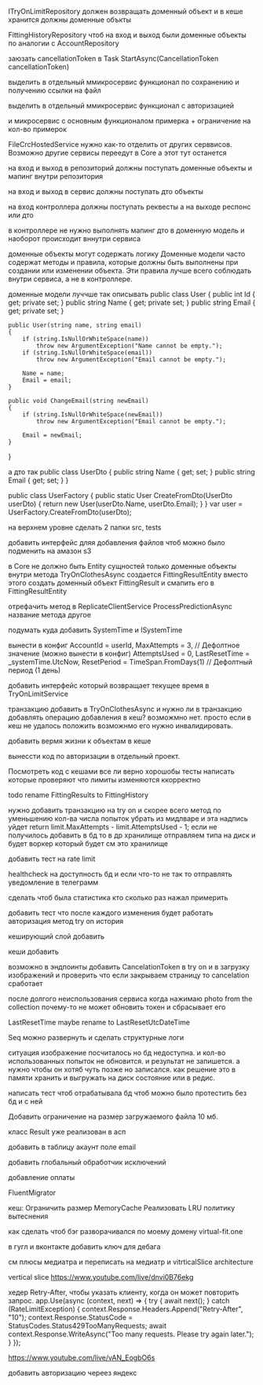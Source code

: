 ﻿
ITryOnLimitRepository должен возвращать доменный объект и в кеше хранится должны доменные объкты

FittingHistoryRepository чтоб на вход и выход были доменные объекты по аналогии с AccountRepository

заюзать  cancellationToken в Task StartAsync(CancellationToken cancellationToken)

выделить в отдельный ммикросервис функционал по сохранению и получению ссылки на файл

выделить в отдельный ммикросервис функционал с авторизацией

и микросервис с основным функционалом примерка + ограничение на кол-во примерок

FileCrcHostedService нужно как-то отделить от других серввисов. Возможно другие сервисы переедут
в Core а этот тут останется

на вход и выход в репозиторий должны поступать доменные объекты
и мапинг внутри репозитория

на вход и выход в сервис должны поступать дто объекты

на вход контроллера должны поступать реквесты а на выходе респонс или дто

в контроллере не нужно выполнять мапинг
дто в доменную модель и наоборот происходит вннутри сервиса

доменные объекты могут содержать логику
Доменные модели часто содержат методы и правила, которые должны быть выполнены при создании или изменении объекта. Эти правила лучше всего соблюдать внутри сервиса, а не в контроллере.

доменные модели луччше так описывать
public class User
{
    public int Id { get; private set; }
    public string Name { get; private set; }
    public string Email { get; private set; }

    public User(string name, string email)
    {
        if (string.IsNullOrWhiteSpace(name))
            throw new ArgumentException("Name cannot be empty.");
        if (string.IsNullOrWhiteSpace(email))
            throw new ArgumentException("Email cannot be empty.");

        Name = name;
        Email = email;
    }

    public void ChangeEmail(string newEmail)
    {
        if (string.IsNullOrWhiteSpace(newEmail))
            throw new ArgumentException("Email cannot be empty.");

        Email = newEmail;
    }
}

а дто так
public class UserDto
{
    public string Name { get; set; }
    public string Email { get; set; }
}

public class UserFactory
{
    public static User CreateFromDto(UserDto userDto)
    {
        return new User(userDto.Name, userDto.Email);
    }
}
var user = UserFactory.CreateFromDto(userDto);

на верхнем уровне сделать 2 папки src, tests

добавить интерфейс дляя добавления файлов    чтоб можно было подменить на амазон s3

в Core не должно быть Entity сущностей
только доменные объекты
внутри метода TryOnClothesAsync создается FittingResultEntity
вместо этого создать доменный объект FittingResult и смапить его в FittingResultEntity

отрефачить метод в ReplicateClientService ProcessPredictionAsync
название метода другое

подумать куда добавить SystemTime и ISystemTime

вынести в конфиг
AccountId = userId,
                    MaxAttempts = 3, // Дефолтное значение (можно вынести в конфиг)
                    AttemptsUsed = 0,
                    LastResetTime = _systemTime.UtcNow,
                    ResetPeriod = TimeSpan.FromDays(1) // Дефолтный период (1 день)

добавить интерфейс который возвращает текущее время в TryOnLimitService

транзакцию добавить в TryOnClothesAsync и нужно ли в транзакцию добавлять операцию добавления в кеш? возможмно нет. просто если в кеш не удалось положить возможнмо его нужно инвалидировать.

добавить вермя жизни к объектам в кеше

вынессти код по авторизации в отдельный проект.

Посмотреть код с кешами все ли верно 
хорошобы тесты написать которые проверяют что лимиты изменяются ккорректно

todo rename FittingResults to FittingHistory

нужно добавить транзакцию на try on
и скорее всего метод по уменьшению кол-ва числа попыток убрать из мидлваре 
и эта надпись уйдет return limit.MaxAttempts - limit.AttemptsUsed - 1;
если не получилось добавить в бд то в др хранилище отправляем типа на диск и будет воркер который будет см это хранилище

добавить тест на rate limit

healthcheck на доступность бд и если что-то не так то отправлять уведомление в телеграмм

сделать чтоб была статистика кто сколько раз нажал примерить

добавить тест что после каждого изменения будет работать авторизация
метод try on история

кеширующий слой добавить

кеши добавить

возможно в эндпоинты добавить CancelationToken в try on и в загрузку изображений и проверить что если закрываем страницу то cancelation сработает

после долгого неиспользования сервиса когда нажимаю photo from the collection почему-то не может обновить токен и сбрасывает его

LastResetTime maybe rename to LastResetUtcDateTime

Seq можно развернуть и сделать структурные логи

ситуация изображение посчиталось но бд недоступна. и кол-во использованных попыток не обновится. и результат не запишется.
а нужно чтобы он хотяб чуть позже но записался.
как решение это в памяти хранить и выгружать на диск состояние или в редис.

написать тест чтоб отрабатывала бд
чтоб можно было протестить без бд и с ней

Добавить ограничение на размер загружаемого файла 10 мб.

класс Result уже реализован в асп

добавить  в таблицу акаунт поле email

добавить глобальный обработчик исключений

добавление оплаты

FluentMigrator

кеш:
Ограничить размер MemoryCache
Реализовать LRU политику вытеснения

как сделать чтоб бэr разворачивался по моему домену virtual-fit.one

в гугл и вконтакте добавить ключ для дебага

см плюсы медиатра и переписать на медиатр и vitrticalSlice architecture

vertical slice https://www.youtube.com/live/dnvi0B76ekg

 хедер Retry-After, чтобы указать клиенту, когда он может повторить запрос.
 app.Use(async (context, next) =>
{
    try
    {
        await next();
    }
    catch (RateLimitException)
    {
        context.Response.Headers.Append("Retry-After", "10");
        context.Response.StatusCode = StatusCodes.Status429TooManyRequests;
        await context.Response.WriteAsync("Too many requests. Please try again later.");
    }
});

https://www.youtube.com/live/vAN_EogbO6s

добавить авторизацию череез яндекс